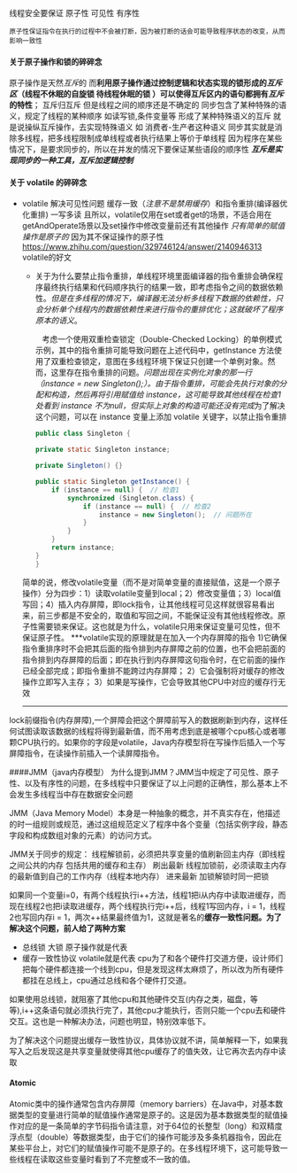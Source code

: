 线程安全要保证 原子性 可见性 有序性

    原子性保证指令在执行的过程中不会被打断，因为被打断的话会可能导致程序状态的改变，从而影响一致性

#### 关于原子操作和锁的碎碎念
原子操作是天然*互斥*的 而**利用原子操作通过控制逻辑和状态实现的锁形成的*互斥区*（线程不休眠的自旋锁 待线程休眠的锁 ）可以使得互斥区内的语句都拥有*互斥*的特性**；   互斥归互斥 但是线程之间的顺序还是不确定的 同步包含了某种特殊的语义，规定了线程的某种顺序 如读写锁,条件变量等 形成了某种特殊语义的互斥 就是说操纵互斥操作，去实现特殊语义 如 消费者-生产者这种语义 同步其实就是消除多线程，把多线程限制成单线程或者执行结果上等价于单线程 因为程序在某些情况下，是要求同步的，所以在并发的情况下要保证某些语段的顺序性 ***互斥是实现同步的一种工具，互斥加逻辑控制***  
#### 关于 volatile 的碎碎念
* volatile 解决可见性问题 缓存一致（*注意不是禁用缓存*）和指令重排(编译器优化重排) 一写多读 且所以，volatile仅用在set或者get的场景，不适合用在getAndOperate场景以及set操作中修改变量前还有其他操作 *只有简单的赋值操作是原子的*  因为其不保证操作的原子性 https://www.zhihu.com/question/329746124/answer/2140946313 volatile的好文
    * 关于为什么要禁止指令重排，单线程环境里面编译器的指令重排会确保程序最终执行结果和代码顺序执行的结果一致，即考虑指令之间的数据依赖性。*但是在多线程的情况下，编译器无法分析多线程下数据的依赖性，只会分析单个线程内的数据依赖性来进行指令的重排优化；这就破坏了程序原本的语义*。

        
        &nbsp;&nbsp; 考虑一个使用双重检查锁定（Double-Checked Locking）的单例模式示例，其中的指令重排可能导致问题在上述代码中，getInstance 方法使用了双重检查锁定，意图在多线程环境下保证只创建一个单例对象。然而，这里存在指令重排的问题。*问题出现在实例化对象的那一行（instance = new Singleton();）。由于指令重排，可能会先执行对象的分配和构造，然后再将引用赋值给 instance，这可能导致其他线程在检查1处看到 instance 不为null，但实际上对象的构造可能还没有完成*为了解决这个问题，可以在 instance 变量上添加 volatile 关键字，以禁止指令重排

        ```java
        public class Singleton {

        private static Singleton instance;

        private Singleton() {}

        public static Singleton getInstance() {
            if (instance == null) {  // 检查1
                synchronized (Singleton.class) {
                    if (instance == null) {  // 检查2
                        instance = new Singleton();  // 问题所在
                    }
                }
            }
            return instance;
        }
        }
        ```

    简单的说，修改volatile变量（而不是对简单变量的直接赋值，这是一个原子操作）分为四步：1）读取volatile变量到local；2）修改变量值；3）local值写回；4）插入内存屏障，即lock指令，让其他线程可见这样就很容易看出来，前三步都是不安全的，取值和写回之间，不能保证没有其他线程修改。原子性需要锁来保证。这也就是为什么，volatile只用来保证变量可见性，但不保证原子性。
    ***volatile实现的原理就是在加入一个内存屏障的指令
    1)它确保指令重排序时不会把其后面的指令排到内存屏障之前的位置，也不会把前面的指令排到内存屏障的后面；即在执行到内存屏障这句指令时，在它前面的操作已经全部完成；即指令重排不能跨过内存屏障；
    2）它会强制将对缓存的修改操作立即写入主存； 
    3）如果是写操作，它会导致其他CPU中对应的缓存行无效 
    ***
lock前缀指令(内存屏障),一个屏障会把这个屏障前写入的数据刷新到内存，这样任何试图读取该数据的线程将得到最新值，而不用考虑到底是被哪个cpu核心或者哪颗CPU执行的。如果你的字段是volatile，Java内存模型将在写操作后插入一个写屏障指令，在读操作前插入一个读屏障指令。


####JMM（java内存模型）
为什么提到JMM？JMM当中规定了可见性、原子性、以及有序性的问题，在多线程中只要保证了以上问题的正确性，那么基本上不会发生多线程当中存在数据安全问题

JMM（Java Memory Model）本身是一种抽象的概念，并不真实存在，他描述的时一组规则或规范，通过这组规范定义了程序中各个变量（包括实例字段，静态字段和构成数组对象的元素）的访问方式。

JMM关于同步的规定：
线程解锁前，必须把共享变量的值刷新回主内存（即线程之间公共的内存 包括共用的缓存和主存） 刷出最新
线程加锁前，必须读取主内存的最新值到自己的工作内存（线程本地内存） 进来最新 
加锁解锁时同一把锁

如果同一个变量i=0，有两个线程执行i++方法，线程1把i从内存中读取进缓存，而现在线程2也把i读取进缓存，两个线程执行完i++后，线程1写回内存，i = 1，线程2也写回内存i = 1，两次++结果最终值为1，这就是著名的**缓存一致性问题。为了解决这个问题，前人给了两种方案**

* 总线锁  大锁
原子操作就是代表
* 缓存一致性协议
volatile就是代表
cpu为了和各个硬件打交道方便，设计师们把每个硬件都连接一个线到cpu，但是发现这样太麻烦了，所以改为所有硬件都挂在总线上，cpu通过总线和各个硬件打交道。

如果使用总线锁，就阻塞了其他cpu和其他硬件交互(内存之类，磁盘，等等),i++这条语句就必须执行完了，其他cpu才能执行，否则只能一个cpu去和硬件交互。这也是一种解决办法，问题也明显，特别效率低下。

为了解决这个问题提出缓存一致性协议，具体协议就不讲，简单解释一下，如果我写入之后发现这是共享变量就使得其他cpu缓存了的值失效，让它再次去内存中读取
#### Atomic
Atomic类中的操作通常包含内存屏障（memory barriers）在Java中，对基本数据类型的变量进行简单的赋值操作通常是原子的。这是因为基本数据类型的赋值操作对应的是一条简单的字节码指令请注意，对于64位的长整型（long）和双精度浮点型（double）等数据类型，由于它们的操作可能涉及多条机器指令，因此在某些平台上，对它们的赋值操作可能不是原子的。在多线程环境下，这可能导致一些线程在读取这些变量时看到了不完整或不一致的值。

